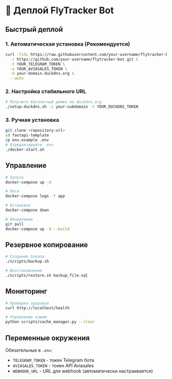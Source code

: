 # 🚀 Деплой FlyTracker Bot

## Быстрый деплой

### 1. Автоматическая установка (Рекомендуется)
```bash
curl -fsSL https://raw.githubusercontent.com/your-username/flytracker-bot/main/install.sh | bash -s -- \
  -r https://github.com/your-username/flytracker-bot.git \
  -t YOUR_TELEGRAM_TOKEN \
  -a YOUR_AVIASALES_TOKEN \
  -d your-domain.duckdns.org \
  --auto
```

### 2. Настройка стабильного URL
```bash
# Получите бесплатный домен на duckdns.org
./setup-duckdns.sh -s your-subdomain -t YOUR_DUCKDNS_TOKEN
```

### 3. Ручная установка
```bash
git clone <repository-url>
cd fastapi-template
cp env.example .env
# Отредактируйте .env
./docker-start.sh
```

## Управление

```bash
# Запуск
docker-compose up -d

# Логи
docker-compose logs -f app

# Остановка
docker-compose down

# Обновление
git pull
docker-compose up -d --build
```

## Резервное копирование

```bash
# Создание бэкапа
./scripts/backup.sh

# Восстановление
./scripts/restore.sh backup_file.sql
```

## Мониторинг

```bash
# Проверка здоровья
curl http://localhost/health

# Управление кэшем
python scripts/cache_manager.py --clear
```

## Переменные окружения

Обязательные в `.env`:
- `TELEGRAM_TOKEN` - токен Telegram бота
- `AVIASALES_TOKEN` - токен API Aviasales
- `WEBHOOK_URL` - URL для webhook (автоматически настраивается) 